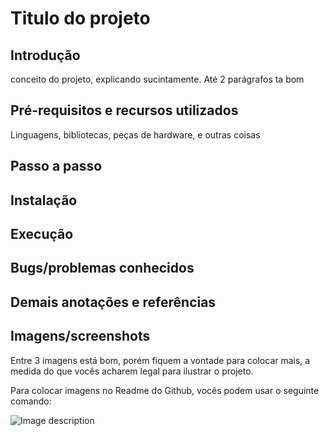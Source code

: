# Titulo do projeto

## Introdução
  conceito do projeto, explicando sucintamente. Até 2 parágrafos ta bom
  
## Pré-requisitos e recursos utilizados
  Linguagens, bibliotecas, peças de hardware, e outras coisas
  
## Passo a passo

## Instalação

## Execução

## Bugs/problemas conhecidos

## Demais anotações e referências

## Imagens/screenshots
Entre 3 imagens está bom, porém fiquem a vontade para colocar mais, a medida do que vocês acharem legal para ilustrar o projeto.

Para colocar imagens no Readme do Github, vocês podem usar o seguinte comando:

![Image description](https://scontent-gru2-1.xx.fbcdn.net/v/t1.0-9/77225677_2394802007501574_685346118946521088_n.jpg?_nc_cat=101&_nc_ohc=YgB8x6asy7MAQkpZOLVHh6H17ZPddW-jmKr2y83--wOAHVV0kBWkAuRrA&_nc_ht=scontent-gru2-1.xx&oh=ab4d886cadc0a1ba178ba78219379fb2&oe=5E3E4AA1)
